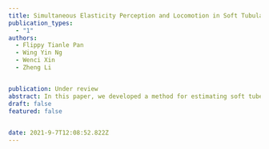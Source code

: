 ```yaml
---
title: Simultaneous Elasticity Perception and Locomotion in Soft Tubular Environment with an Earthworm-like Soft Robot
publication_types:
  - "1"
authors:
  - Flippy Tianle Pan
  - Wing Yin Ng
  - Wenci Xin
  - Zheng Li


publication: Under review
abstract: In this paper, we developed a method for estimating soft tube elastic modulus with a soft balloon actuator. This is significant because a lot of medical instruments and soft crawling robots are utilizing this interaction to anchor themselves and elasticity would be an important information in many medical conditions. 
draft: false
featured: false

  
date: 2021-9-7T12:08:52.822Z
---
```


